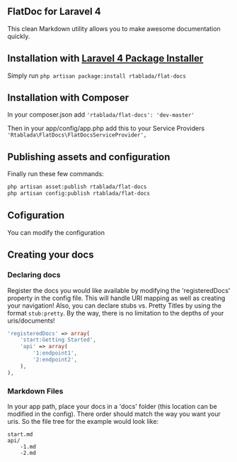 ## FlatDoc for Laravel 4

This clean Markdown utility allows you to make awesome documentation quickly.

## Installation with [Laravel 4 Package Installer](https://github.com/rtablada/package-installer)

Simply run `php artisan package:install rtablada/flat-docs`

## Installation with Composer

In your composer.json add `'rtablada/flat-docs': 'dev-master'`

Then in your app/config/app.php add this to your Service Providers
`'Rtablada\FlatDocs\FlatDocsServiceProvider',`

## Publishing assets and configuration

Finally run these few commands:
```bash
php artisan asset:publish rtablada/flat-docs
php artisan config:publish rtablada/flat-docs
```

## Cofiguration
You can modify the configuration

## Creating your docs
### Declaring docs
Register the docs you would like available by modifying the 'registeredDocs' property in the config file. This will handle URI mapping as well as creating your navigation! Also, you can declare stubs vs. Pretty Titles by using the format `stub:pretty`. By the way, there is no limitation to the depths of your uris/documents!

```php
'registeredDocs' => array(
	'start:Getting Started',
	'api' => array(
		'1:endpoint1',
		'2:endpoint2',
	),
),
```
### Markdown Files
In your app path, place your docs in a 'docs' folder (this location can be modified in the config).
There order should match the way you want your uris.
So the file tree for the example would look like:
```
start.md
api/
	-1.md
	-2.md
```
